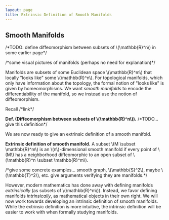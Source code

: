 ```yaml
---
layout: page
title: Extrinsic Definition of Smooth Manifolds
---
```


## Smooth Manifolds

/\*TODO: define diffeomorphism between subsets of \\(\mathbb{R}^n\\) in some earlier page\*/

/\*some visual pictures of manifolds (perhaps no need for explanation)\*/

Manifolds are subsets of some Euclidean space \\(\mathbb{R}^m\\) that locally "looks like" some \\(\mathbb{R}^n\\). For topological manifolds, which only have information about the topology, the formal notion of "looks like" is given by homeomorphisms. We want *smooth manifolds* to encode the differentiability of the manifold, so we instead use the notion of diffeomorphism.

Recall /\*link\*/ 

**Def. (Diffeomorphism between subsets of \\(\mathbb{R}^n\\)).** /\*TODO... give this definition\*/ 

We are now ready to give an extrinsic definition of a smooth manifold.

**Extrinsic definition of smooth manifold.** A subset \\(M \subset \mathbb{R}^m\\) is an \\(n\\)-dimensional smooth manifold if every point of \\(M\\) has a neighborhood diffeomorphic to an open subset of \\(\mathbb{R}^n \subset \mathbb{R}^m\\).

/\*give some concrete examples... smooth graph, \\(\mathbb{S}^2\\), maybe \\(\mathbb{T}^2\\), etc. give arguments verifying they are manifolds.\*/

However, modern mathematics has done away with defining manifolds *extrinsically* (as subsets of \\(\mathbb{R}^m\\)). Instead, we favor defining manifolds *intrinsically*, as mathematical objects in their own right. We will now work towards developing an intrinsic definition of smooth manifolds. While the extrinsic definition is more intuitive, the intrinsic definition will be easier to work with when formally studying manifolds.